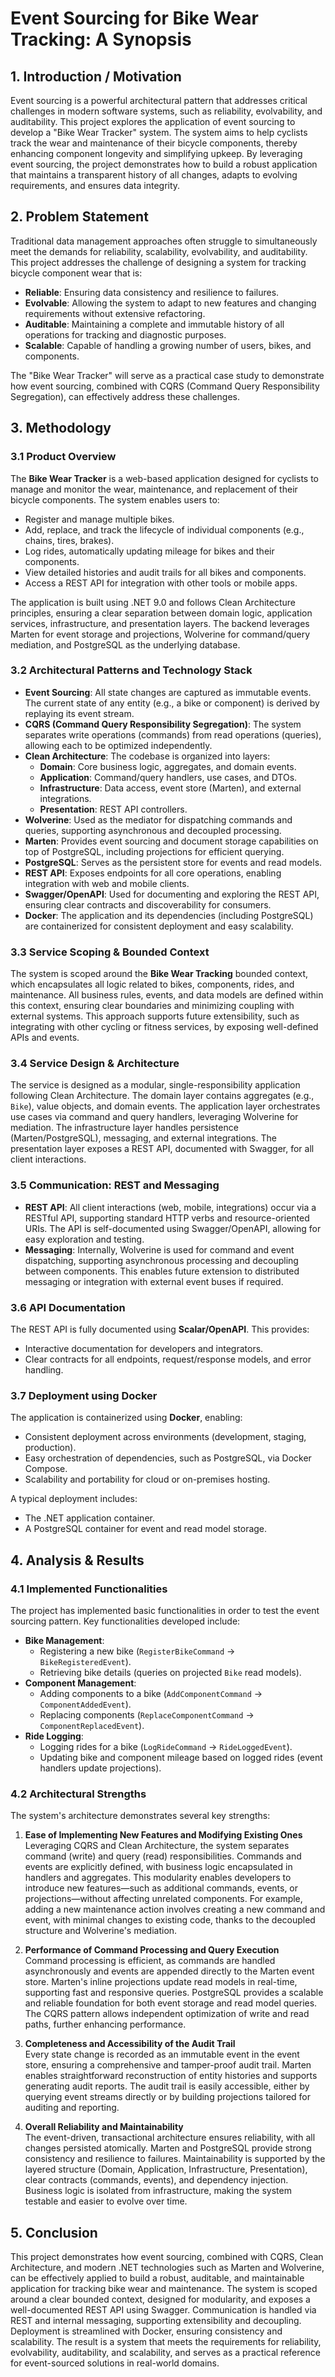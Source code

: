 # Event Sourcing for Bike Wear Tracking: A Synopsis

## 1. Introduction / Motivation
Event sourcing is a powerful architectural pattern that addresses critical challenges in modern software systems, such as reliability, evolvability, and auditability. This project explores the application of event sourcing to develop a "Bike Wear Tracker" system. The system aims to help cyclists track the wear and maintenance of their bicycle components, thereby enhancing component longevity and simplifying upkeep. By leveraging event sourcing, the project demonstrates how to build a robust application that maintains a transparent history of all changes, adapts to evolving requirements, and ensures data integrity.

## 2. Problem Statement
Traditional data management approaches often struggle to simultaneously meet the demands for reliability, scalability, evolvability, and auditability. This project addresses the challenge of designing a system for tracking bicycle component wear that is:
- **Reliable**: Ensuring data consistency and resilience to failures.
- **Evolvable**: Allowing the system to adapt to new features and changing requirements without extensive refactoring.
- **Auditable**: Maintaining a complete and immutable history of all operations for tracking and diagnostic purposes.
- **Scalable**: Capable of handling a growing number of users, bikes, and components.

The "Bike Wear Tracker" will serve as a practical case study to demonstrate how event sourcing, combined with CQRS (Command Query Responsibility Segregation), can effectively address these challenges.

## 3. Methodology

### 3.1 Product Overview

The **Bike Wear Tracker** is a web-based application designed for cyclists to manage and monitor the wear, maintenance, and replacement of their bicycle components. The system enables users to:

- Register and manage multiple bikes.
- Add, replace, and track the lifecycle of individual components (e.g., chains, tires, brakes).
- Log rides, automatically updating mileage for bikes and their components.
- View detailed histories and audit trails for all bikes and components.
- Access a REST API for integration with other tools or mobile apps.

The application is built using .NET 9.0 and follows Clean Architecture principles, ensuring a clear separation between domain logic, application services, infrastructure, and presentation layers. The backend leverages Marten for event storage and projections, Wolverine for command/query mediation, and PostgreSQL as the underlying database.

### 3.2 Architectural Patterns and Technology Stack

- **Event Sourcing**: All state changes are captured as immutable events. The current state of any entity (e.g., a bike or component) is derived by replaying its event stream.
- **CQRS (Command Query Responsibility Segregation)**: The system separates write operations (commands) from read operations (queries), allowing each to be optimized independently.
- **Clean Architecture**: The codebase is organized into layers:
  - **Domain**: Core business logic, aggregates, and domain events.
  - **Application**: Command/query handlers, use cases, and DTOs.
  - **Infrastructure**: Data access, event store (Marten), and external integrations.
  - **Presentation**: REST API controllers.
- **Wolverine**: Used as the mediator for dispatching commands and queries, supporting asynchronous and decoupled processing.
- **Marten**: Provides event sourcing and document storage capabilities on top of PostgreSQL, including projections for efficient querying.
- **PostgreSQL**: Serves as the persistent store for events and read models.
- **REST API**: Exposes endpoints for all core operations, enabling integration with web and mobile clients.
- **Swagger/OpenAPI**: Used for documenting and exploring the REST API, ensuring clear contracts and discoverability for consumers.
- **Docker**: The application and its dependencies (including PostgreSQL) are containerized for consistent deployment and easy scalability.

### 3.3 Service Scoping & Bounded Context

The system is scoped around the **Bike Wear Tracking** bounded context, which encapsulates all logic related to bikes, components, rides, and maintenance. All business rules, events, and data models are defined within this context, ensuring clear boundaries and minimizing coupling with external systems. This approach supports future extensibility, such as integrating with other cycling or fitness services, by exposing well-defined APIs and events.

### 3.4 Service Design & Architecture

The service is designed as a modular, single-responsibility application following Clean Architecture. The domain layer contains aggregates (e.g., `Bike`), value objects, and domain events. The application layer orchestrates use cases via command and query handlers, leveraging Wolverine for mediation. The infrastructure layer handles persistence (Marten/PostgreSQL), messaging, and external integrations. The presentation layer exposes a REST API, documented with Swagger, for all client interactions.

### 3.5 Communication: REST and Messaging

- **REST API**: All client interactions (web, mobile, integrations) occur via a RESTful API, supporting standard HTTP verbs and resource-oriented URIs. The API is self-documented using Swagger/OpenAPI, allowing for easy exploration and testing.
- **Messaging**: Internally, Wolverine is used for command and event dispatching, supporting asynchronous processing and decoupling between components. This enables future extension to distributed messaging or integration with external event buses if required.

### 3.6 API Documentation

The REST API is fully documented using **Scalar/OpenAPI**. This provides:
- Interactive documentation for developers and integrators.
- Clear contracts for all endpoints, request/response models, and error handling.

### 3.7 Deployment using Docker

The application is containerized using **Docker**, enabling:
- Consistent deployment across environments (development, staging, production).
- Easy orchestration of dependencies, such as PostgreSQL, via Docker Compose.
- Scalability and portability for cloud or on-premises hosting.

A typical deployment includes:
- The .NET application container.
- A PostgreSQL container for event and read model storage.

## 4. Analysis & Results

### 4.1 Implemented Functionalities

The project has implemented basic functionalities in order to test the event sourcing pattern. Key functionalities developed include:

- **Bike Management**:
    - Registering a new bike (`RegisterBikeCommand` -> `BikeRegisteredEvent`).
    - Retrieving bike details (queries on projected `Bike` read models).
- **Component Management**:
    - Adding components to a bike (`AddComponentCommand` -> `ComponentAddedEvent`).
    - Replacing components (`ReplaceComponentCommand` -> `ComponentReplacedEvent`).
- **Ride Logging**:
    - Logging rides for a bike (`LogRideCommand` -> `RideLoggedEvent`).
    - Updating bike and component mileage based on logged rides (event handlers update projections).

### 4.2 Architectural Strengths

The system's architecture demonstrates several key strengths:

1. **Ease of Implementing New Features and Modifying Existing Ones**  
    Leveraging CQRS and Clean Architecture, the system separates command (write) and query (read) responsibilities. Commands and events are explicitly defined, with business logic encapsulated in handlers and aggregates. This modularity enables developers to introduce new features—such as additional commands, events, or projections—without affecting unrelated components. For example, adding a new maintenance action involves creating a new command and event, with minimal changes to existing code, thanks to the decoupled structure and Wolverine's mediation.

2. **Performance of Command Processing and Query Execution**  
    Command processing is efficient, as commands are handled asynchronously and events are appended directly to the Marten event store. Marten's inline projections update read models in real-time, supporting fast and responsive queries. PostgreSQL provides a scalable and reliable foundation for both event storage and read model queries. The CQRS pattern allows independent optimization of write and read paths, further enhancing performance.

3. **Completeness and Accessibility of the Audit Trail**  
    Every state change is recorded as an immutable event in the event store, ensuring a comprehensive and tamper-proof audit trail. Marten enables straightforward reconstruction of entity histories and supports generating audit reports. The audit trail is easily accessible, either by querying event streams directly or by building projections tailored for auditing and reporting.

4. **Overall Reliability and Maintainability**  
    The event-driven, transactional architecture ensures reliability, with all changes persisted atomically. Marten and PostgreSQL provide strong consistency and resilience to failures. Maintainability is supported by the layered structure (Domain, Application, Infrastructure, Presentation), clear contracts (commands, events), and dependency injection. Business logic is isolated from infrastructure, making the system testable and easier to evolve over time.

## 5. Conclusion

This project demonstrates how event sourcing, combined with CQRS, Clean Architecture, and modern .NET technologies such as Marten and Wolverine, can be effectively applied to build a robust, auditable, and maintainable application for tracking bike wear and maintenance. The system is scoped around a clear bounded context, designed for modularity, and exposes a well-documented REST API using Swagger. Communication is handled via REST and internal messaging, supporting extensibility and decoupling. Deployment is streamlined with Docker, ensuring consistency and scalability. The result is a system that meets the requirements for reliability, evolvability, auditability, and scalability, and serves as a practical reference for event-sourced solutions in real-world domains.
